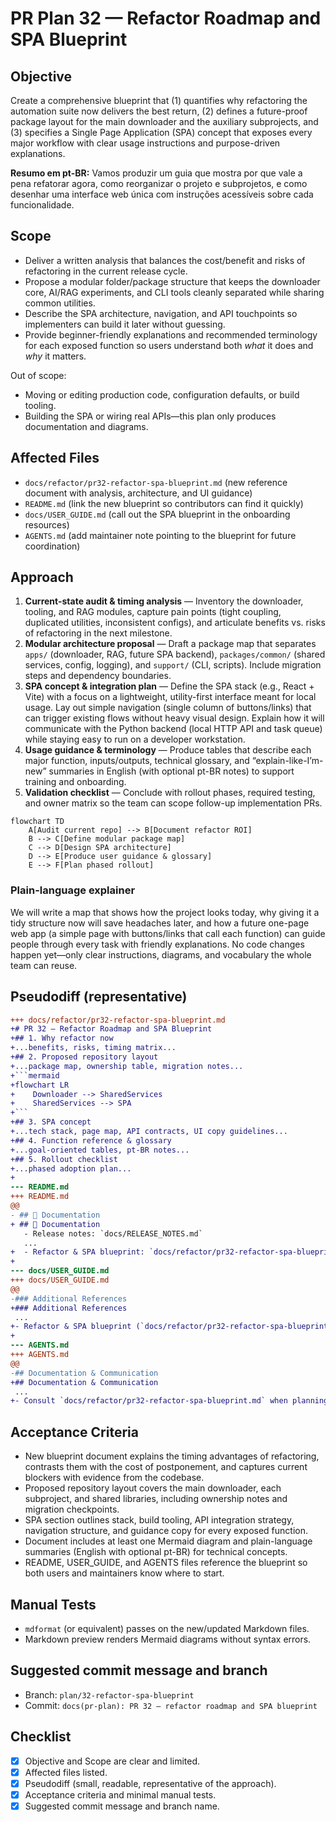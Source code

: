 # PR Plan 32 — Refactor Roadmap and SPA Blueprint

## Objective
Create a comprehensive blueprint that (1) quantifies why refactoring the automation suite now delivers the best return, (2) defines a future-proof package layout for the main downloader and the auxiliary subprojects, and (3) specifies a Single Page Application (SPA) concept that exposes every major workflow with clear usage instructions and purpose-driven explanations.

**Resumo em pt-BR:** Vamos produzir um guia que mostra por que vale a pena refatorar agora, como reorganizar o projeto e subprojetos, e como desenhar uma interface web única com instruções acessíveis sobre cada funcionalidade.

## Scope
- Deliver a written analysis that balances the cost/benefit and risks of refactoring in the current release cycle.
- Propose a modular folder/package structure that keeps the downloader core, AI/RAG experiments, and CLI tools cleanly separated while sharing common utilities.
- Describe the SPA architecture, navigation, and API touchpoints so implementers can build it later without guessing.
- Provide beginner-friendly explanations and recommended terminology for each exposed function so users understand both *what* it does and *why* it matters.

Out of scope:
- Moving or editing production code, configuration defaults, or build tooling.
- Building the SPA or wiring real APIs—this plan only produces documentation and diagrams.

## Affected Files
- `docs/refactor/pr32-refactor-spa-blueprint.md` (new reference document with analysis, architecture, and UI guidance)
- `README.md` (link the new blueprint so contributors can find it quickly)
- `docs/USER_GUIDE.md` (call out the SPA blueprint in the onboarding resources)
- `AGENTS.md` (add maintainer note pointing to the blueprint for future coordination)

## Approach
1. **Current-state audit & timing analysis** — Inventory the downloader, tooling, and RAG modules, capture pain points (tight coupling, duplicated utilities, inconsistent configs), and articulate benefits vs. risks of refactoring in the next milestone.
2. **Modular architecture proposal** — Draft a package map that separates `apps/` (downloader, RAG, future SPA backend), `packages/common/` (shared services, config, logging), and `support/` (CLI, scripts). Include migration steps and dependency boundaries.
3. **SPA concept & integration plan** — Define the SPA stack (e.g., React + Vite) with a focus on a lightweight, utility-first interface meant for local usage. Lay out simple navigation (single column of buttons/links) that can trigger existing flows without heavy visual design. Explain how it will communicate with the Python backend (local HTTP API and task queue) while staying easy to run on a developer workstation.
4. **Usage guidance & terminology** — Produce tables that describe each major function, inputs/outputs, technical glossary, and “explain-like-I’m-new” summaries in English (with optional pt-BR notes) to support training and onboarding.
5. **Validation checklist** — Conclude with rollout phases, required testing, and owner matrix so the team can scope follow-up implementation PRs.

```mermaid
flowchart TD
    A[Audit current repo] --> B[Document refactor ROI]
    B --> C[Define modular package map]
    C --> D[Design SPA architecture]
    D --> E[Produce user guidance & glossary]
    E --> F[Plan phased rollout]
```

### Plain-language explainer
We will write a map that shows how the project looks today, why giving it a tidy structure now will save headaches later, and how a future one-page web app (a simple page with buttons/links that call each function) can guide people through every task with friendly explanations. No code changes happen yet—only clear instructions, diagrams, and vocabulary the whole team can reuse.

## Pseudodiff (representative)
```diff
+++ docs/refactor/pr32-refactor-spa-blueprint.md
+# PR 32 — Refactor Roadmap and SPA Blueprint
+## 1. Why refactor now
+...benefits, risks, timing matrix...
+## 2. Proposed repository layout
+...package map, ownership table, migration notes...
+```mermaid
+flowchart LR
+    Downloader --> SharedServices
+    SharedServices --> SPA
+```
+## 3. SPA concept
+...tech stack, page map, API contracts, UI copy guidelines...
+## 4. Function reference & glossary
+...goal-oriented tables, pt-BR notes...
+## 5. Rollout checklist
+...phased adoption plan...
+
--- README.md
+++ README.md
@@
- ## 📖 Documentation
+ ## 📖 Documentation
   - Release notes: `docs/RELEASE_NOTES.md`
   ...
+  - Refactor & SPA blueprint: `docs/refactor/pr32-refactor-spa-blueprint.md`
+
--- docs/USER_GUIDE.md
+++ docs/USER_GUIDE.md
@@
-### Additional References
+### Additional References
 ...
+- Refactor & SPA blueprint (`docs/refactor/pr32-refactor-spa-blueprint.md`) for architecture context and GUI roadmap.
+
--- AGENTS.md
+++ AGENTS.md
@@
-## Documentation & Communication
+## Documentation & Communication
 ...
+- Consult `docs/refactor/pr32-refactor-spa-blueprint.md` when planning structural changes or SPA features to stay aligned.
```

## Acceptance Criteria
- New blueprint document explains the timing advantages of refactoring, contrasts them with the cost of postponement, and captures current blockers with evidence from the codebase.
- Proposed repository layout covers the main downloader, each subproject, and shared libraries, including ownership notes and migration checkpoints.
- SPA section outlines stack, build tooling, API integration strategy, navigation structure, and guidance copy for every exposed function.
- Document includes at least one Mermaid diagram and plain-language summaries (English with optional pt-BR) for technical concepts.
- README, USER_GUIDE, and AGENTS files reference the blueprint so both users and maintainers know where to start.

## Manual Tests
- `mdformat` (or equivalent) passes on the new/updated Markdown files.
- Markdown preview renders Mermaid diagrams without syntax errors.

## Suggested commit message and branch
- Branch: `plan/32-refactor-spa-blueprint`
- Commit: `docs(pr-plan): PR 32 — refactor roadmap and SPA blueprint`

## Checklist
- [x] Objective and Scope are clear and limited.
- [x] Affected files listed.
- [x] Pseudodiff (small, readable, representative of the approach).
- [x] Acceptance criteria and minimal manual tests.
- [x] Suggested commit message and branch name.
